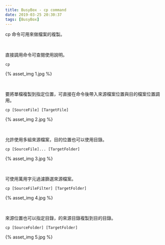 ```yaml
---
title: BusyBox - cp command
date: 2019-03-25 20:30:37
tags: [BusyBox]
---
```


cp 命令可用來做檔案的複製。  

<!-- More -->

<br/>


直接調用命令可查閱使用說明。  

    cp

{% asset_img 1.jpg %}

<br/>


要將單檔複製到指定位置，可直接在命令後帶入來源檔案位置與目的檔案位置調用。  

    cp [SourceFile] [TargetFile]

{% asset_img 2.jpg %}

<br/>


允許使用多組來源檔案，目的位置也可以使用目錄。  

    cp [SourceFile]... [TargetFolder]

{% asset_img 3.jpg %}

<br/>


可使用萬用字元過濾篩選來源檔案。  

    cp [SourceFileFilter] [TargetFolder]

{% asset_img 4.jpg %}

<br/>


來源位置也可以指定目錄，的來源目錄複製到目的目錄。  

    cp [SourceFolder] [TargetFolder]

{% asset_img 5.jpg %}
